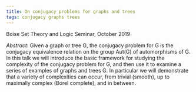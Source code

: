 ```yaml
---
title: On conjugacy problems for graphs and trees
tags: conjugacy graphs trees
---
```


Boise Set Theory and Logic Seminar, October 2019<!--more-->

*Abstract*: Given a graph or tree G, the conjugacy problem for G is the conjugacy equivalence relation on the group Aut(G) of automorphisms of G. In this talk we will introduce the basic framework for studying the complexity of the conjugacy problem for G, and then use it to examine a series of examples of graphs and trees G. In particular we will demonstrate that a variety of complexities can occur, from trivial (smooth), up to maximally complex (Borel complete), and in between.